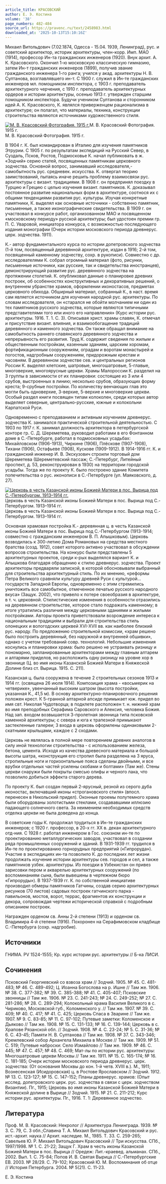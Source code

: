 ```yaml
---
article_title: КРАСОВСКИЙ
author: Е. Э. Костина
volume: '38'
page_numbers: 482-484
source_url: https://pravenc.ru/text/2458983.html
downloaded_at: '2025-10-13T15:10:16Z'
---
```


Михаил Витольдович (7.02.1874, Одесса - 15.04. 1939, Ленинград), рус. и советский архитектор, историк архитектуры, член-корр. Имп. МАО (1914), профессор Ин-та гражданских инженеров (1920). Внук архит. А. К. Красовского. Окончил 1-ю московскую классическую гимназию, затем Ин-т гражданских инженеров (1899), получив звание гражданского инженера 1-го ранга; учился у акад. архитектуры Н. В. Султанова, возглавлявшего ин-т. С 1900 г. служил в Ин-те гражданских инженеров мл. помощником инспектора, с 1903 г. преподаватель архитектурного черчения, с 1910 г. преподаватель архитектурных ордеров и истории архитектуры, осенью 1913 г. утвержден старшим помощником инспектора. Будучи учеником Султанова и сторонником идей А. К. Красовского, К. являлся приверженцем рационализма в архитектуре; он полагал, что материалы, техника, конструкции строительства являются источниками художественного стиля.

[![М. В. Красовский Фотография. 1915 г.](https://pravenc.ru/data/2019/08/11/1236500860/i200.jpg "Кликните для увеличения картинки")](https://pravenc.ru/data/2019/08/11/1236500860/i400.jpg)М. В. Красовский Фотография. 1915 г.  
М. В. Красовский Фотография. 1915 г.

В 1904 г. К. был командирован в Италию для изучения памятников Этрурии. С 1905 г. по результатам экспедиций на Русский Север, в Суздаль, Псков, Ростов, Подмосковье К. начал публиковать в ж. «Зодчий» серию статей, посвященных памятникам церковного зодчества. Основной вопрос, занимавший исследователя,- самобытность рус. средневек. искусства. К. отвергал теорию заимствований, пытаясь иначе решить проблему взаимосвязи рус. архитектуры с визант. традициями. В 1908 г. он предпринял поездку в Турцию и Грецию с целью изучения визант. памятников. К. доказывал постоянное развитие национальных форм в архитектуре, соотнося их с общими тенденциями развития рус. культуры. Изучая конкретные памятники, К. выделял как основные источники - собственно памятник, письменные, а также иконографические свидетельства. В 1909 г. он участвовал в конкурсе работ, организованном МАО и посвященном «московскому периоду» русской архитектуры; был удостоен премии гр. П. С. Уваровой, инициатора конкурса, с возможностью последующего издания монографии (Очерк истории московского периода древнерус. церк. зодчества. 1911).

К.- автор фундаментального курса по истории допетровского зодчества (1-й том, посвященный деревянной архитектуре, издан в 1916; 2-й том, посвященный каменному зодчеству, сохр. в рукописи). Совместно с др. исследователями К. собрал огромный материал (фото, рисунки, письменные источники, как русские, так и свидетельства иностранцев), демонстрирующий развитие рус. деревянного зодчества на протяжении столетий. К. опубликовал данные о планировке древних построек, об особенностях конструктивных и декоративных решений, о внутреннем убранстве храмов, оформлении иконостасов, предметах церковного обихода. Обширный материал, собранный К., в наст. время сам является источником для изучения народной рус. архитектуры. По словам исследователя, он «старался не обойти молчанием ни один из тех памятников русского зодчества, которые являются типичными представителями того или иного его направления» (Курс истории рус. архитектуры. 1916. Т. 1. С. 3). Описывая христ. храмы славян, К. отмечал и присутствие визант. влияния, и взаимообогащение традиций деревянного и каменного зодчества. Он также обращал внимание на самобытность раннего славянского деревянного зодчества и непрерывность его развития. Труд К. содержит сведения по жилым и общественным постройкам, казенным зданиям, царским хоромам, фортификационным сооружениям, оградам и воротам монастырей и погостов, надгробным сооружениям, придорожным крестам и часовням. В деревянном зодчестве сев. и центральных регионов России К. выделял клетские, шатровые, многошатровые, 5-главые, многоверхие, многоярусные церкви. Храмы Малороссии К. разделил на 3 группы в зависимости от их планировки: состоящие из 3 или 4 срубов, выстроенных в линию; несколько срубов, образующих форму креста; 9-срубные постройки. По количеству венчающих глав это могли быть одноверхие, 3-верхие, 5-верхие и многоверхие церкви. Особый раздел книги посвящен типам колоколен, среди которых автор выделяет северные, центрально-русские, южные и колокольни Карпатской Руси.

Одновременно с преподаванием и активным изучением древнерус. зодчества К. занимался практической строительной деятельностью. С 1903 по 1917 г. К. занимал должность архитектора в петербургской конторе гр. С. Д. Шереметева, руководил работами в его Фонтанном доме в С.-Петербурге, работал в подмосковных усадьбах: Михайловском (1906-1913), Чиркине (1906), Плёскове (1907-1908), Тихани (1906), Остафьеве (1908), Кускове (1909-1912). В 1914-1916 гг. К. и гражданский инженер И. В. Экскузович строили торговый дом Шереметева (Шереметевский пассаж; С.-Петербург, Литейный проспект, д. 53, реконструирован в 1930) на территории городской усадьбы. Тогда же по проекту К. было построено здание Комитета попечительства о рус. иконописи в С.-Петербурге (ул. Маяковского, д. 27).

[![Церковь в честь Казанской иконы Божией Матери в пос. Вырица под С.-Петербургом. 1913–1914 гг.](https://pravenc.ru/data/2019/08/11/1236500635/i200.jpg "Кликните для увеличения картинки")](https://pravenc.ru/data/2019/08/11/1236500635/i400.jpg)Церковь в честь Казанской иконы Божией Матери в пос. Вырица под С.-Петербургом. 1913–1914 гг.  
Церковь в честь Казанской иконы Божией Матери в пос. Вырица под С.-Петербургом. 1913–1914 гг.

Основная храмовая постройка К.- деревянная ц. в честь Казанской иконы Божией Матери в пос. Вырица под С.-Петербургом (1913-1914; совместно с гражданским инженером В. П. Апышковым). Церковь возводилась к 300-летию Дома Романовых на средства местного братства (созд. 1912), совет которого активно участвовал в обсуждении вопросов строительства. На конкурс были представлены 5 архитектурных проектов, среди к-рых выделялся вариант К. и Апышкова благодаря обращению к стилю древнерус. зодчества. Проект архитекторы предваряли запиской, в которой обосновывали выбранный для строительства архитектурный стиль. По их мнению, «реформы Петра Великого сравняли культуру древней Руси с культурой… государств Западной Европы, одновременно с этим стремились уничтожить все самобытное, отмеченное печатью русского народного вкуса» (Защук. 2002), что привело к потере своеобразия в архитектуре, в т. ч. церковной. Стилистические изменения в особенности отразились на деревянном строительстве, которое стало подражать каменному; в итоге утратились различия между церковными зданиями и жилыми постройками. Авторы проекта приветствовали возрождение интереса к национальным традициям и выбрали для строительства стиль олонецких и вологодских церквей XVI-XVII вв. как наиболее близкий рус. народу. По предложению строительной комиссии, «храм решено было построить деревянный, без наружной и внутренней обшивки», однако с учетом требований совр. технологий. Небольшие изменения коснулись и планировки храма: было решено не устраивать ризницу и пономарню, запланированные архитекторами между главным алтарем и алтарями приделов, но расположить одну ризницу на уровне хор в звоннице (Ц. во имя иконы Казанской Божией Матери в Княжеской Долине близ ст. Вырица. 1915. С. 211).

Казанская ц. была сооружена в течение 2 строительных сезонов 1913 и 1914 гг. (освящена 26 июля 1914). Композиция храма - «восьмерик на четверике», увенчанный высоким шатром (высота постройки, указанная К., 41,5 м). В основу архитектурно-планировочного решения положен крест. К 5-гранной алтарной апсиде примыкает юж. придел во имя свт. Николая Чудотворца; в подклете расположен т. н. нижний храм во имя преподобных Серафима Саровского и Алексия, человека Божия. Над зап. входом возвышается 3-пролетная звонница типа псковской каменной архитектуры; с севера и юга к трапезной примыкают застекленные галереи; 3 входа в церковь оформлены одинаковыми 2-скатными крыльцами, каждое с 2 сходами.

Церковь не являлась в полной мере повторением древних аналогов в силу иной технологии строительства - с использованием железа, бетона, цемента. Исходя из качества древесного материала и большой высоты шатра, «конструкция его стропил была разделена на 3 яруса, стропильные ноги и горизонтальные пояса сделаны двойными, и все врубки отдельных частей усилены скобами и болтами» (Там же). Стены церкви снаружи были покрыты смесью олифы и черного лака, что позволило добиться эффекта старого дерева.

По проекту К. был создан первый 2-ярусный, резной из серого дуба иконостас, включавший иконы «строгановского стиля» (впосл. перенесен в Никольский придел). Оконные проемы полутемного храма были оборудованы золотистыми стеклами, создававшими иллюзию падающего солнечного света. За неимением необходимых средств отделка церкви не была доведена до конца.

В советские годы К. продолжал трудиться в Ин-те гражданских инженеров; с 1920 г. профессор, в 20-х гг. XX в. декан архитектурного отд-ния. С 1928 г. работал инженером в Гос. союзном ин-те по проектированию металлургических заводов, участвовал в создании ряда промышленных сооружений и зданий. В 1931-1939 гг. трудился в Ин-те по проектированию горнорудных предприятий («Гипроруда»). Участие в экспедициях ин-та позволило К. до последних лет жизни продолжать изучение истории архитектуры сев. городов и сел, а также памятников узбек. архитектуры. Из поездки в Узбекистан он привез зарисовки пером и акварелью архитектурных сооружений (по воспоминаниям сына, были вывешены в чертежном бюро «Гипроруды»). В 1937-1939 гг. К. по собственной инициативе производил обмеры памятников Гатчины, создав серию архитектурных рисунков (70 листов) садовых построек гатчинского парка - павильонов, мостов, ворот, террас, фрагментов их конструкции и декора, сопровождая чертежи исторической справкой с подробным описанием построек.

Награжден орденом св. Анны 2-й степени (1913) и орденом св. Владимира 4-й степени (1916). Похоронен на Серафимовском кладбище С.-Петербурга (сохр. надгробие).

## Источники

ГНИМА. РV 1524-1555; Кр. курс истории рус. архитектуры // Б-ка ЛИСИ.

## Сочинения

Псковский Георгиевский со взвоза храм // Зодчий. 1905. № 45. С. 481-483; № 46. С. 489-492; Ц. Иоанна Богослова на р. Ишне // Там же. 1906. № 38. С. 377-382; № 39. С. 385-388; № 41. С. 405-407; Псковские звонницы // Там же. 1906. № 23. С. 241-243; № 24. С. 249-252; № 27. С. 281-286; № 28. С. 289-294; Колокольный храма Василия Великого в с. Чириково, Московской губ., Коломенского у. // Там же. 1907. № 39. С. 409; № 40. С. 417; № 41. С. 425; Церковь Спаса в Зварине // Там же. 1907. № 9. С. 83-85; № 11. С. 97-102; Путевые заметки: Коломенское и Дьяково // Там же. 1908. № 15. С. 131-133; № 16. С. 139-144; Церковь в с. Храпове Рязанской обл. // Зодчий. 1908. № 4. С. 23-24; № 5. С. 31-36; № 6. С. 43-45; Памяти Н. В. Султанова // Там же. 1908. № 37. С. 343-346; Кремлевский собор Архангела Михаила в Москве // Там же. 1909. № 51. С. 519; Путевые наброски: Село Измайлово // Там же. 1909. № 46. С. 445; № 47. С. 457; № 48. С. 469; Мат-лы по истории рус. архитектуры: Многошатровые церкви Москвы // Там же. 1911. № 15. С. 165-174; № 16. С. 181-185; Очерк истории московского периода древнерус. церк. зодчества: (От основания Москвы до кон. 1-й четв. XVIII в.). М., 1911; Вознесенская (Исидоровская) ц. в Ростове Ярославском // Зодчий. 1912. № 13. С. 123-127; № 15. С. 147-152; Планы древнерус. храмов: (Опыт исслед. допетровского церк. рус. зодчества в связи с церк. зодчеством Византии). Пг., 1915; Церковь во имя иконы Казанской Божией Матери в Княжеской долине в Вырице // Зодчий. 1915. № 21. С. 211-212; Курс истории рус. архитектуры. Пг., 1916. Т. 1: Деревянное зодчество.

## Литература

Проф. М. В. Красовский: Некролог // Архитектура Ленинграда. 1939. № 3. С. 79, С. 3 обл.;Славина Т. А. Михаил Витольдович Красовский и рус. ист.-архит. наука // Архит. наследие. М., 1985. Т. 33. С. 259-265; Савельев Ю. Р. Михаил Витольдович Красовский // Три искусства. СПб., 1997/1998. № 1. С. 21-22; Защук Г. Храм в честь иконы Казанской Божией Матери в пос. Вырица // Оредеж: Лит.-краевед. альманах. СПб., 2002. Вып. 1. С. 75-84; Попов И. В. Святая Вырица // С.-Петербургские ЕВ. 2003. № 28/29. С. 79-102; Красовский Ю. М. Воспоминания об отце // История Петербурга. 2004. № 5(21). С. 11-23.

Е. Э. Костина
